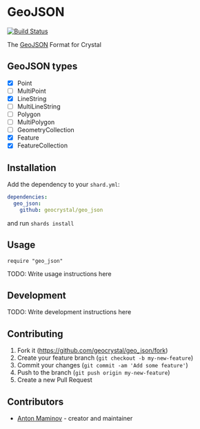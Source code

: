 # GeoJSON

[![Build Status](https://travis-ci.org/geocrystal/geo_json.svg?branch=master)](https://travis-ci.org/geocrystal/geo_json)

The [GeoJSON](https://tools.ietf.org/html/rfc7946) Format for Crystal

## GeoJSON types

- [x] Point
- [ ] MultiPoint
- [x] LineString
- [ ] MultiLineString
- [ ] Polygon
- [ ] MultiPolygon
- [ ] GeometryCollection
- [x] Feature
- [x] FeatureCollection

## Installation

Add the dependency to your `shard.yml`:

```yaml
dependencies:
  geo_json:
    github: geocrystal/geo_json
```

and run `shards install`

## Usage

```crystal
require "geo_json"
```

TODO: Write usage instructions here

## Development

TODO: Write development instructions here

## Contributing

1. Fork it (<https://github.com/geocrystal/geo_json/fork>)
2. Create your feature branch (`git checkout -b my-new-feature`)
3. Commit your changes (`git commit -am 'Add some feature'`)
4. Push to the branch (`git push origin my-new-feature`)
5. Create a new Pull Request

## Contributors

- [Anton Maminov](https://github.com/mamantoha) - creator and maintainer
